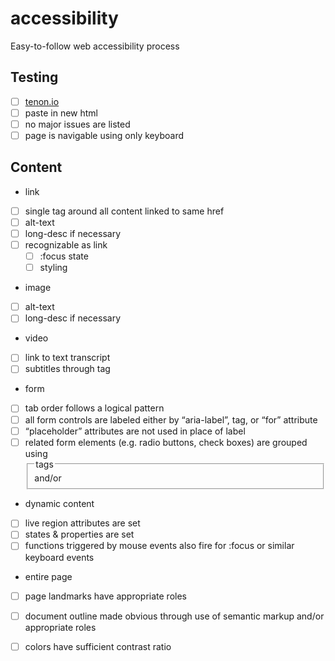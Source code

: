# accessibility
Easy-to-follow web accessibility process

## Testing
* [ ] [tenon.io](http://tenon.io)
 * [ ] paste in new html
 * [ ] no major issues are listed
* [ ]  page is navigable using only keyboard

## Content
* link
 * [ ] single <a> tag around all content linked to same href
 * [ ] alt-text
 * [ ] long-desc if necessary
 * [ ] recognizable as link
   * [ ] :focus state
    * [ ] styling
* image
 * [ ] alt-text
 * [ ] long-desc if necessary
* video
 * [ ]  link to text transcript
 * [ ] subtitles through <track> tag
* form
 * [ ] tab order follows a logical pattern
 * [ ] all form controls are labeled either by “aria-label”, <label> tag, or “for” attribute
 * [ ] “placeholder” attributes are not used in place of label
 * [ ] related form elements (e.g. radio buttons, check boxes) are grouped using <fieldset> and/or <legend> tags
* dynamic content
 * [ ] live region attributes are set
 * [ ] states & properties are set
 * [ ] functions triggered by mouse events also fire for :focus or similar keyboard events
* entire page 
 * [ ] page landmarks have appropriate roles
 * [ ] document outline made obvious through use of semantic markup and/or appropriate roles
 * [ ] colors have sufficient contrast ratio
 
 
